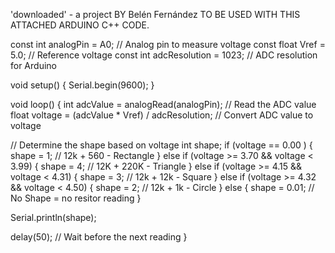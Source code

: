 'downloaded' - a project BY Belén Fernández
TO BE USED WITH THIS ATTACHED ARDUINO C++ CODE. 

const int analogPin = A0; // Analog pin to measure voltage
const float Vref = 5.0;  // Reference voltage
const int adcResolution = 1023; // ADC resolution for Arduino

  void setup() {
  Serial.begin(9600);
}

void loop() {
  int adcValue = analogRead(analogPin); // Read the ADC value
  float voltage = (adcValue * Vref) / adcResolution; // Convert ADC value to voltage
  
  // Determine the shape based on voltage
  int shape;
  if (voltage == 0.00 ) {
    shape = 1; // 12k + 560 - Rectangle
  } else if (voltage >= 3.70 && voltage < 3.99) {
    shape = 4; // 12K + 220K - Triangle
  } else if (voltage >= 4.15 && voltage < 4.31) {
    shape = 3; // 12k + 12k - Square
  } else if (voltage >= 4.32 && voltage < 4.50) {
    shape = 2; // 12k + 1k - Circle
  } else {
    shape = 0.01; // No Shape = no resitor reading
  }

  Serial.println(shape);
  

  delay(50); // Wait before the next reading
}



